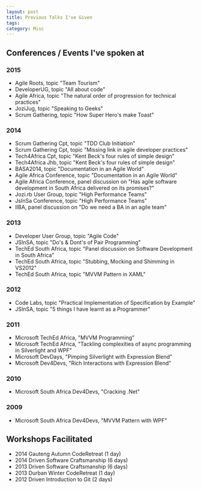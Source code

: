 ```yaml
---
layout: post
title: Previous Talks I've Given
tags: 
category: Misc
---
```


## Conferences / Events I've spoken at

### 2015

- Agile Roots, topic "Team Tourism"  
- DeveloperUG, topic "All about code"  
- Agile Africa, topic "The natural order of progression for technical practices"  
- JoziJug, topic "Speaking to Geeks"  
- Scrum Gathering, topic "How Super Hero's make Toast"  

### 2014

- Scrum Gathering Cpt, topic "TDD Club Initiation"  
- Scrum Gathering Cpt, topic "Missing link in agile developer practices"  
- Tech4Africa Cpt, topic "Kent Beck's four rules of simple design"  
- Tech4Africa Jhb, topic "Kent Beck's four rules of simple design"  
- BASA2014, topic "Documentation in an Agile World"  
- Agile Africa Conference, topic "Documentation in an Agile World"  
- Agile Africa Conference, panel discussion on "Has agile software development in South Africa delivered on its promises?"  
- Jozi.rb User Group, topic "High Performance Teams"  
- JsInSa Conference, topic "High Performance Teams"  
- IIBA, panel discussion on "Do we need a BA in an agile team"  

### 2013

- Developer User Group, topic "Agile Code"  
- JSInSA, topic "Do's & Dont's of Pair Programming"  
- TechEd South Africa, topic "Panel discussion on Software Development in South Africa"  
- TechEd South Africa, topic "Stubbing, Mocking and Shimming in VS2012"  
- TechEd South Africa, topic "MVVM Pattern in XAML"  

### 2012

- Code Labs, topic "Practical Implementation of Specification by Example"  
- JSInSA, topic "5 things I have learnt as a Programmer"  

### 2011

- Microsoft TechEd Africa, "MVVM Programming"  
- Microsoft TechEd Africa, "Tackling complexities of async programming in Silverlight and WPF"  
- Microsoft DevDays, "Pimping Silverlight with Expression Blend"  
- Microsoft Dev4Devs, "Rich Interactions with Expression Blend"  

### 2010

- Microsoft South Africa Dev4Devs, "Cracking .Net"  

### 2009

- Microsoft South Africa Dev4Devs, "MVVM Pattern with WPF"  

## Workshops Facilitated

- 2014 Gauteng Autumn CodeRetreat (1 day)  
- 2014 Driven Software Craftsmanship (6 days)  
- 2013 Driven Software Craftsmanship (6 days)  
- 2013 Durban Winter CodeRetreat (1 day)  
- 2012 Driven Introduction to Git (2 days)  
